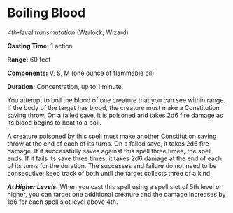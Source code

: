 # Boiling Blood
*4th-level transmutation* (Warlock, Wizard)

**Casting Time:** 1 action

**Range:** 60 feet

**Components:** V, S, M (one ounce of flammable oil)

**Duration:** Concentration, up to 1 minute.

You attempt to boil the blood of one creature that you can see within range. If the body of the target has blood, the creature must make a Constitution saving throw. On a failed save, it is poisoned and takes 2d6 fire damage as its blood begins to heat to a boil.

A creature poisoned by this spell must make another Constitution saving throw at the end of each of its turns. On a failed save, it takes 2d6 fire damage. If it successfully saves against this spell three times, the spell ends. If it fails its save three times, it takes 2d6 damage at the end of each of its turns for the duration. The successes and failure do not need to be consecutive; keep track of both until the target collects three of a kind.

***At Higher Levels.*** When you cast this spell using a spell slot of 5th level or higher, you can target one additional creature and the damage increases by 1d6 for each spell slot level above 4th.